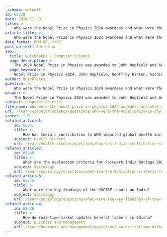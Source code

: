 ```yaml
---
_schema: default
id: 65328
date: 2024-11-29
title: >-
    Who were the Nobel Prize in Physics 2024 awardees and what were their contributions?
article_title: >-
    Who were the Nobel Prize in Physics 2024 awardees and what were their contributions?
date_format: MMM DD, YYYY
post_on_text: Posted on
seo:
  title: QuickTakes | Computer Science
  page_description: >-
    The 2024 Nobel Prize in Physics was awarded to John Hopfield and Geoffrey Hinton for their contributions to machine learning and artificial neural networks, transforming multiple scientific fields and impacting technologies like facial recognition.
  page_keywords: >-
    Nobel Prize in Physics 2024, John Hopfield, Geoffrey Hinton, machine learning, artificial neural networks, artificial intelligence, foundational contributions, data processing, scientific advancements, facial recognition, language translation, astrophysics, Princeton University, University of Toronto, impact on everyday life, Nobel committee, evolution of AI, physics and computer science
author: QuickTakes
question: >-
    Who were the Nobel Prize in Physics 2024 awardees and what were their contributions?
answer: >-
    The Nobel Prize in Physics 2024 was awarded to John Hopfield and Geoffrey Hinton for their groundbreaking contributions to the field of machine learning, particularly through the development of artificial neural networks. Their work has been described as foundational, enabling significant advancements in how artificial intelligence is utilized today.\n\nJohn Hopfield, a professor at Princeton University, and Geoffrey Hinton, a professor at the University of Toronto, were recognized for their discoveries that have transformed various scientific fields, including physics, material science, and astrophysics. Their research has facilitated the processing of vast amounts of data, allowing scientists to identify patterns that would otherwise remain hidden. This has led to practical applications in technologies such as facial recognition and language translation.\n\nThe Nobel committee highlighted that their contributions not only advanced theoretical research but also had a profound impact on everyday life, marking a significant milestone in the evolution of artificial intelligence. Hinton, often referred to as the "godfather of AI," noted that if there were a Nobel Prize for computer science, their work would be more fitting for that category.\n\nOverall, the 2024 Nobel Prize in Physics underscores the intersection of physics and computer science, showcasing how tools from physics have been instrumental in developing powerful machine learning methods that continue to shape our world.
subject: Computer Science
file_name: who-were-the-nobel-prize-in-physics-2024-awardees-and-what-were-their-contributions.md
url: /learn/computer-science/questions/who-were-the-nobel-prize-in-physics-2024-awardees-and-what-were-their-contributions
score: -1.0
related_article1:
    id: 65341
    title: >-
        How has India's contribution to WHO impacted global health initiatives?
    subject: Health Studies
    url: /learn/health-studies/questions/how-has-indias-contribution-to-who-impacted-global-health-initiatives
related_article2:
    id: 65348
    title: >-
        What are the evaluation criteria for Fairwork India Ratings 2024?
    subject: Sociology
    url: /learn/sociology/questions/what-are-the-evaluation-criteria-for-fairwork-india-ratings-2024
related_article3:
    id: 65345
    title: >-
        What were the key findings of the USCIRF report on India?
    subject: Sociology
    url: /learn/sociology/questions/what-were-the-key-findings-of-the-uscirf-report-on-india
related_article4:
    id: 65336
    title: >-
        How do real-time market updates benefit farmers in Odisha?
    subject: Business and Management
    url: /learn/business-and-management/questions/how-do-realtime-market-updates-benefit-farmers-in-odisha
---
```


&nbsp;